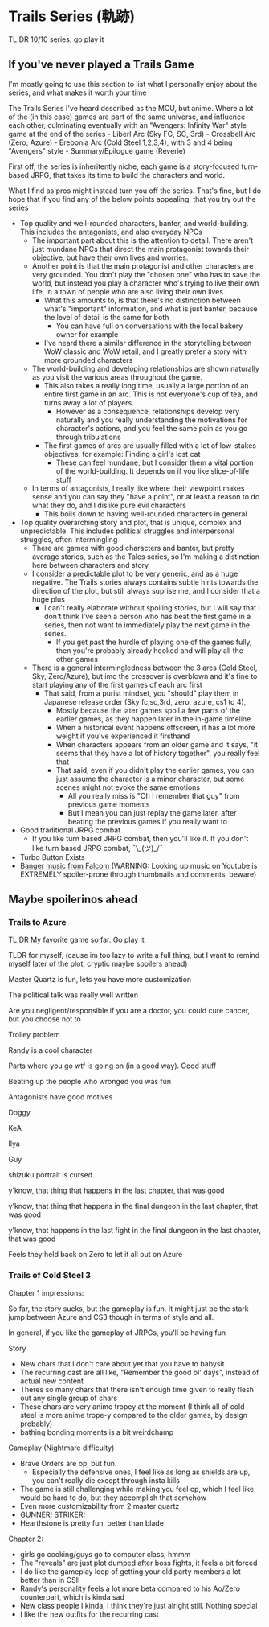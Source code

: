 # Trails Series (軌跡)

TL;DR 10/10 series, go play it

## If you've never played a Trails Game

I'm mostly going to use this section to list what I personally enjoy about the series, and what makes it worth your time

The Trails Series I've heard described as the MCU, but anime. Where a lot of the (in this case) games are part of the same universe, and influence each other, culminating eventually with an "Avengers: Infinity War" style game at the end of the series
    - Liberl Arc (Sky FC, SC, 3rd)
    - Crossbell Arc (Zero, Azure)
    - Erebonia Arc (Cold Steel 1,2,3,4), with 3 and 4 being "Avengers" style
    - Summary/Epilogue game (Reverie)

First off, the series is inheritently niche, each game is a story-focused turn-based JRPG, that takes its time to build the characters and world.

What I find as pros might instead turn you off the series. That's fine, but I do hope that if you find any of the below points appealing, that you try out the series

- Top quality and well-rounded characters, banter, and world-building. This includes the antagonists, and also everyday NPCs
  - The important part about this is the attention to detail. There aren't just mundane NPCs that direct the main protagonist towards their objective, but have their own lives and worries.
  - Another point is that the main protagonist and other characters are very grounded. You don't play the "chosen one" who has to save the world, but instead you play a character who's trying to live their own life, in a town of people who are also living their own lives.
    - What this amounts to, is that there's no distinction between what's "important" information, and what is just banter, because the level of detail is the same for both
      - You can have full on conversations with the local bakery owner for example
    - I've heard there a similar difference in the storytelling between WoW classic and WoW retail, and I greatly prefer a story with more grounded characters
  - The world-building and developing relationships are shown naturally as you visit the various areas throughout the game.
    -  This also takes a really long time, usually a large portion of an entire first game in an arc. This is not everyone's cup of tea, and turns away a lot of players. 
       -  However as a consequence, relationships develop very naturally and you really understanding the motivations for character's actions, and you feel the same pain as you go through tribulations
    - The first games of arcs are usually filled with a lot of low-stakes objectives, for example: Finding a girl's lost cat
      - These can feel mundane, but I consider them a vital portion of the world-building. It depends on if you like slice-of-life stuff
  - In terms of antagonists, I really like where their viewpoint makes sense and you can say they "have a point", or at least a reason to do what they do, and I dislike pure evil characters
    - This boils down to having well-rounded characters in general
- Top quality overarching story and plot, that is unique, complex and unpredictable. This includes political struggles and interpersonal struggles, often intermingling
  - There are games with good characters and banter, but pretty average stories, such as the Tales series, so I'm making a distinction here between characters and story
  - I consider a predictable plot to be very generic, and as a huge negative. The Trails stories always contains subtle hints towards the direction of the plot, but still always suprise me, and I consider that a huge plus
    - I can't really elaborate without spoiling stories, but I will say that I don't think I've seen a person who has beat the first game in a series, then not want to immediately play the next game in the series.
      - If you get past the hurdle of playing one of the games fully, then you're probably already hooked and will play all the other games
  - There is a general intermingledness between the 3 arcs (Cold Steel, Sky, Zero/Azure), but imo the crossover is overblown and it's fine to start playing any of the first games of each arc first
    - That said, from a purist mindset, you "should" play them in Japanese release order (Sky fc,sc,3rd, zero, azure, cs1 to 4),
      - Mostly because the later games spoil a few parts of the earlier games, as they happen later in the in-game timeline
      - When a historical event happens offscreen, it has a lot more weight if you've experienced it firsthand
      - When characters appears from an older game and it says, "it seems that they have a lot of history together", you really feel that
      - That said, even if you didn't play the earlier games, you can just assume the character is a minor character, but some scenes might not evoke the same emotions
        - All you really miss is "Oh I remember that guy" from previous game moments
        - But I mean you can just replay the game later, after beating the previous games if you really want to
- Good traditional JRPG combat
  - If you like turn based JRPG combat, then you'll like it. If you don't like turn based JRPG combat, ¯\\\_(ツ)_/¯
- Turbo Button Exists
- [Banger](https://www.youtube.com/watch?v=4lkaTGNE5ds) [music](https://www.youtube.com/watch?v=dNgph1g422Q) [from](https://www.youtube.com/watch?v=h8CmfRgxvVQ) [Falcom](https://www.youtube.com/watch?v=E8x6NUuZR5I) (WARNING: Looking up music on Youtube is EXTREMELY spoiler-prone through thumbnails and comments, beware)


## Maybe spoilerinos ahead


### Trails to Azure

TL;DR My favorite game so far. Go play it

TLDR for myself,  (cause im too lazy to write a full thing, but I want to remind myself later of the plot, cryptic maybe spoilers ahead)

Master Quartz is fun, lets you have more customization

The political talk was really well written

Are you negligent/responsible if you are a doctor, you could cure cancer, but you choose not to

Trolley problem

Randy is a cool character

Parts where you go wtf is going on (in a good way). Good stuff

Beating up the people who wronged you was fun

Antagonists have good motives

Doggy

KeA

Ilya

Guy

shizuku portrait is cursed

y'know, that thing that happens in the last chapter, that was good

y'know, that thing that happens in the final dungeon in the last chapter, that was good

y'know, that happens in the last fight in the final dungeon in the last chapter, that was good

Feels they held back on Zero to let it all out on Azure

### Trails of Cold Steel 3

Chapter 1 impressions:

So far, the story sucks, but the gameplay is fun. It might just be the stark jump between Azure and CS3 though in terms of style and all.

In general, if you like the gameplay of JRPGs, you'll be having fun

Story
- New chars that I don't care about yet that you have to babysit
- The recurring cast are all like, "Remember the good ol' days", instead of actual new content
- Theres so many chars that there isn't enough time given to really flesh out any single group of chars
- These chars are very anime tropey at the moment (I think all of cold steel is more anime trope-y compared to the older games, by design probably)
- bathing bonding moments is a bit weirdchamp

Gameplay (Nightmare difficulty)
- Brave Orders are op, but fun.
  - Especially the defensive ones, I feel like as long as shields are up, you can't really die except through insta kills
- The game is still challenging while making you feel op, which I feel like would be hard to do, but they accomplish that somehow
- Even more customizability from 2 master quartz
- GUNNER! STRIKER! 
- Hearthstone is pretty fun, better than blade

Chapter 2:
- girls go cooking/guys go to computer class, hmmm
- The "reveals" are just plot dumped after boss fights, it feels a bit forced
- I do like the gameplay loop of getting your old party members a lot better than in CSII
- Randy's personality feels a lot more beta compared to his Ao/Zero counterpart, which is kinda sad
- New class people I kinda, I think they're just alright still. Nothing special
- I like the new outfits for the recurring cast